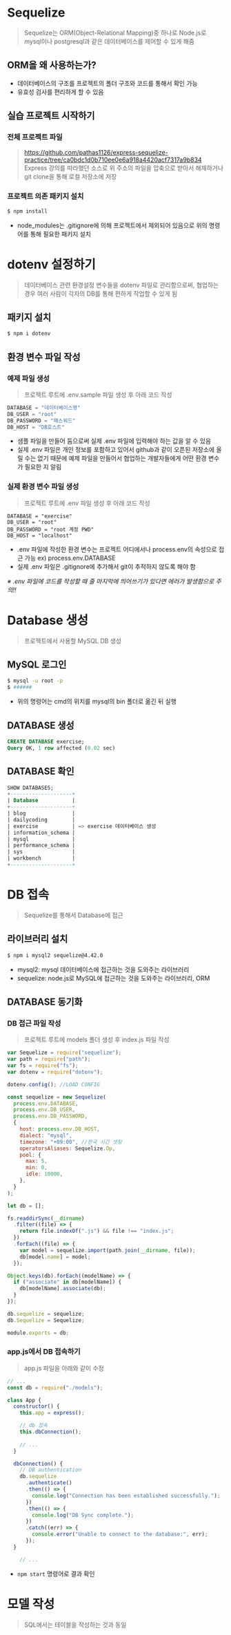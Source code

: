 # Sequelize

> Sequelize는 ORM(Object-Relational Mapping)중 하나로
> Node.js로 mysql이나 postgresql과 같은 데이터베이스를 제어할 수 있게 해줌

 ## ORM을 왜 사용하는가?

- 데이터베이스의 구조를 프로젝트의 폴더 구조와 코드를 통해서 확인 가능
- 유효성 검사를 편리하게 할 수 있음

## 실습 프로젝트 시작하기

### 전체 프로젝트 파일

> https://github.com/pathas1126/express-sequelize-practice/tree/ca0bdc1d0b710ee0e6a918a4420acf7317a9b834
> Express 강의를 따라했던 소스로 위 주소의 파일을 압축으로 받아서 해제하거나 git clone을 통해 로컬 저장소에 저장

### 프로젝트 의존 패키지 설치

```bash
$ npm install
```

- node_modules는 .gitignore에 의해 프로젝트에서 제외되어 있음으로 위의 명령어를 통해 필요한 패키지 설치

# dotenv 설정하기

> 데이터베이스 관련 환경설정 변수들을 dotenv 파일로 관리함으로써,
> 협업하는 경우 여러 사람이 각자의 DB를 통해 편하게 작업할 수 있게 됨

## 패키지 설치

```bash
$ npm i dotenv
```

## 환경 변수 파일 작성

### 예제 파일 생성

> 프로젝트 루트에 .env.sample 파일 생성 후 아래 코드 작성

```javascript
DATABASE = "데이터베이스명"
DB_USER = "root"
DB_PASSWORD = "패스워드"
DB_HOST = "DB호스트"
```

- 샘플 파일을 만들어 둠으로써 실제 .env 파일에 입력해야 하는 값을 알 수 있음
- 실제 .env 파일은 개인 정보를 포함하고 있어서 github과 같이 오픈된 저장소에 올릴 수는 없기 때문에 예제 파일을 만들어서 협업하는 개발자들에게 어떤 환경 변수가 필요한 지 알림

### 실제 환경 변수 파일 생성

> 프로젝트 루트에 .env 파일 생성 후 아래 코드 작성

```javas
DATABASE = "exercise"
DB_USER = "root"
DB_PASSWORD = "root 계정 PWD"
DB_HOST = "localhost"
```

- .env 파일에 작성한 환경 변수는 프로젝트 어디에서나 process.env의 속성으로 접근 가능
  ex) process.env.DATABASE
- 실제 .env 파일은 .gitignore에 추가해서 git이 추적하지 않도록 해야 함

*※ .env 파일에 코드를 작성할 때 줄 마지막에 띄어쓰기가 있다면 에러가 발생함으로 주의!!*

# Database 생성

> 프로젝트에서 사용할 MySQL DB 생성

## MySQL 로그인

```bash
$ mysql -u root -p
$ ###### 
```

- 위의 명령어는 cmd의 위치를 mysql의 bin 폴더로 옮긴 뒤 실행

## DATABASE 생성

```sql
CREATE DATABASE exercise;
Query OK, 1 row affected (0.02 sec)
```

## DATABASE 확인

```sql
SHOW DATABASES;
+--------------------+
| Database           |
+--------------------+
| blog               |
| dailycoding        |
| exercise           | => exercise 데이터베이스 생성
| information_schema |
| mysql              |
| performance_schema |
| sys                |
| workbench          |
+--------------------+
```

# DB 접속

> Sequelize를 통해서 Database에 접근

## 라이브러리 설치

```bash
$ npm i mysql2 sequelize@4.42.0
```

- mysql2: mysql 데이터베이스에 접근하는 것을 도와주는 라이브러리
- sequelize: node.js로 MySQL에 접근하는 것을 도와주는 라이브러리, ORM

## DATABASE 동기화

### DB 접근 파일 작성

> 프로젝트 루트에 models 폴더 생성 후 index.js 파일 작성

```javascript
var Sequelize = require("sequelize");
var path = require("path");
var fs = require("fs");
var dotenv = require("dotenv");

dotenv.config(); //LOAD CONFIG

const sequelize = new Sequelize(
  process.env.DATABASE,
  process.env.DB_USER,
  process.env.DB_PASSWORD,
  {
    host: process.env.DB_HOST,
    dialect: "mysql",
    timezone: "+09:00", //한국 시간 셋팅
    operatorsAliases: Sequelize.Op,
    pool: {
      max: 5,
      min: 0,
      idle: 10000,
    },
  }
);

let db = [];

fs.readdirSync(__dirname)
  .filter((file) => {
    return file.indexOf(".js") && file !== "index.js";
  })
  .forEach((file) => {
    var model = sequelize.import(path.join(__dirname, file));
    db[model.name] = model;
  });

Object.keys(db).forEach((modelName) => {
  if ("associate" in db[modelName]) {
    db[modelName].associate(db);
  }
});

db.sequelize = sequelize;
db.Sequelize = Sequelize;

module.exports = db;
```

### app.js에서 DB 접속하기

> app.js 파일을 아래와 같이 수정

```javascript
// ...
const db = require("./models");

class App {
  constructor() {
    this.app = express();

    // db 접속
    this.dbConnection();
      
	// ...	
  }

  dbConnection() {
    // DB authentication
    db.sequelize
      .authenticate()
      .then(() => {
        console.log("Connection has been established successfully.");
      })
      .then(() => {
        console.log("DB Sync complete.");
      })
      .catch((err) => {
        console.error("Unable to connect to the database:", err);
      });
  }

    // ...
```

- `npm start` 명령어로 결과 확인

# 모델 작성

> SQL에서는 테이블을 작성하는 것과 동일

